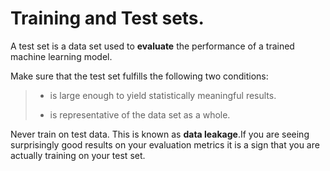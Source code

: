 # Training and Test sets.
A test set is a data set used to **evaluate** the performance of a trained machine learning model.

Make sure that the test set fulfills the following two conditions:
>- is large enough to yield statistically meaningful results.
>
>- is representative of the data set as a whole.

Never train on test data. This is known as **data leakage**.If you are seeing surprisingly good results on your evaluation metrics it is a sign that you are actually training on your test set.